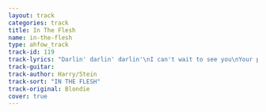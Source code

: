 ```yaml
---
layout: track
categories: track
title: In The Flesh
name: in-the-flesh
type: ahfow_track
track-id: 119
track-lyrics: "Darlin' darlin' darlin'\nI can't wait to see you\nYour picture ain't enough\nI can't wait to touch you in the flesh\nDarlin' darlin' darlin'\nI can't wait to hear you\nRemembering your love\nIs nothing without you in the flesh\n\nWent walking one day on the lower East side\nMet you with a girlfriend, you were so divine\nShe said, &quot;Hands off this one sweetie, this boy is mine.&quot;\nI couldn't resist you - I'm not deaf, dumb, and blind\n\nDarlin' darlin' darlin'\nNow you're out of town\nThose girls that you run with\nThey bring my head down\nOoh Darlin' darlin'\nWatch out if I see you\n'Cause if you say hello\nIt'll mean you wanna see me in the flesh\n\nOoh warm and soft, in the flesh\nOoh close and hot, in the flesh\nOoh"
track-guitar: 
track-author: Harry/Stein
track-sort: "IN THE FLESH"
track-original: Blondie
cover: true
---
```

